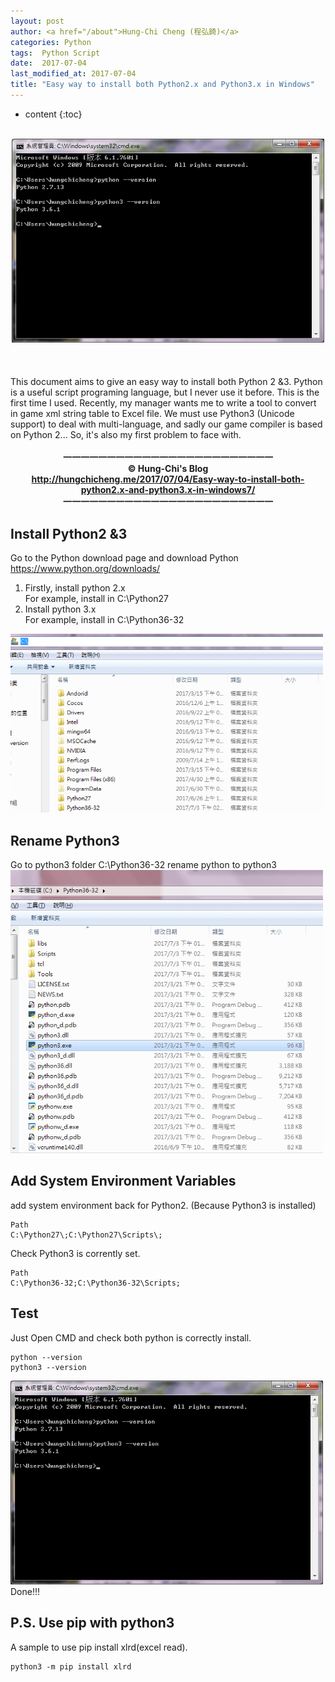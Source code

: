 ```yaml
---
layout: post
author: <a href="/about">Hung-Chi Cheng (程弘錡)</a>
categories: Python
tags:  Python Script
date:  2017-07-04
last_modified_at: 2017-07-04
title: "Easy way to install both Python2.x and Python3.x in Windows"
---
```

<!--                Title 的建議最大長度                   -->

* content
{:toc}

<!-- 文章概要 -->
<center><br>
<img src="/image/2017-07-04-Easy-way-to-install-both-python2.x-and-python3.x-in-windows7/python-check-version.png" alt="python check version" width="500" itemprop="image">
</center><br>
<br><br>
This document aims to give an easy way to install both Python 2 &3. Python is a useful script programing language, but I never use it before. This is the first time I used. Recently, my manager wants me to write a tool to convert in game xml string table to Excel file. We must use Python3 (Unicode support) to deal with multi-language, and sadly our game compiler is based on Python 2... So, it's also my first problem to face with.
<!-- more -->


<!-- 著作權start -->
<center><b><br>
一一一一一一一一一一一一一一一一一一一一一一一一<br>
&copy; Hung-Chi's Blog<br>
<a href="http://hungchicheng.me/2017/07/04/Easy-way-to-install-both-python2.x-and-python3.x-in-windows7/" id="link" target="_blank">
	http://hungchicheng.me/2017/07/04/Easy-way-to-install-both-python2.x-and-python3.x-in-windows7/
</a><br>
一一一一一一一一一一一一一一一一一一一一一一一一
</b></center>
<!-- 著作權end -->

## Install Python2 &3
Go to the Python download page and download Python<br>
<https://www.python.org/downloads/>
1. Firstly, install python 2.x<br>
For example, install in C:\Python27
2. Install python 3.x<br>
For example, install in C:\Python36-32

<img src="/image/2017-07-04-Easy-way-to-install-both-python2.x-and-python3.x-in-windows7/install-python-example.png" alt="install python example" width="500" itemprop="image"><br>

## Rename Python3
Go to python3 folder C:\Python36-32
rename python to python3
<img src="/image/2017-07-04-Easy-way-to-install-both-python2.x-and-python3.x-in-windows7/rename-python3.png" alt="rename python3" width="500" itemprop="image"><br>

## Add System Environment Variables
add system environment back for Python2. (Because Python3 is installed)
```
Path
C:\Python27\;C:\Python27\Scripts\;
```
Check Python3 is corrently set.
```
Path
C:\Python36-32;C:\Python36-32\Scripts;
```

## Test
Just Open CMD and check both python is correctly install.
```
python --version
python3 --version
```
<img src="/image/2017-07-04-Easy-way-to-install-both-python2.x-and-python3.x-in-windows7/python-check-version.png" alt="python check version" width="500" itemprop="image"><br>
Done!!!

## P.S. Use pip with python3
A sample to use pip install xlrd(excel read).
```
python3 -m pip install xlrd 
```